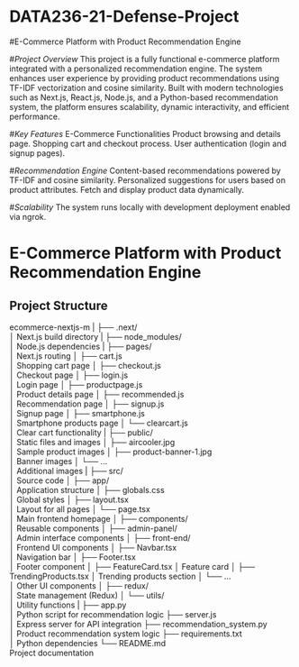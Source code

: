 # DATA236-21-Defense-Project
#E-Commerce Platform with Product Recommendation Engine

#*Project Overview*
This project is a fully functional e-commerce platform integrated with a personalized recommendation engine. The system enhances user experience by providing product recommendations using TF-IDF vectorization and cosine similarity. Built with modern technologies such as Next.js, React.js, Node.js, and a Python-based recommendation system, the platform ensures scalability, dynamic interactivity, and efficient performance.

#*Key Features*
E-Commerce Functionalities
Product browsing and details page.
Shopping cart and checkout process.
User authentication (login and signup pages).

#*Recommendation Engine*
Content-based recommendations powered by TF-IDF and cosine similarity.
Personalized suggestions for users based on product attributes.
Fetch and display product data dynamically.

#*Scalability*
The system runs locally with development deployment enabled via ngrok.

# E-Commerce Platform with Product Recommendation Engine

## Project Structure

ecommerce-nextjs-m
|
├── .next/                      
│   Next.js build directory
|
├── node_modules/               
│   Node.js dependencies
|
├── pages/                      
│   Next.js routing
│   ├── cart.js                 
│       Shopping cart page
│   ├── checkout.js             
│       Checkout page
│   ├── login.js                
│       Login page
│   ├── productpage.js          
│       Product details page
│   ├── recommended.js          
│       Recommendation page
│   ├── signup.js               
│       Signup page
│   ├── smartphone.js           
│       Smartphone products page
│   └── clearcart.js            
│       Clear cart functionality
|
├── public/                     
│   Static files and images
│   ├── aircooler.jpg           
│       Sample product images
│   ├── product-banner-1.jpg    
│       Banner images
│   └── ...                     
│       Additional images
|
├── src/                        
│   Source code
│   ├── app/                    
│       Application structure
│       ├── globals.css         
│           Global styles
│       ├── layout.tsx          
│           Layout for all pages
│       └── page.tsx            
│           Main frontend homepage
│   ├── components/             
│       Reusable components
│       ├── admin-panel/        
│           Admin interface components
│       ├── front-end/          
│           Frontend UI components
│           ├── Navbar.tsx      
│               Navigation bar
│           ├── Footer.tsx      
│               Footer component
│           ├── FeatureCard.tsx 
│               Feature card
│           ├── TrendingProducts.tsx 
│               Trending products section
│           └── ...             
│               Other UI components
│   ├── redux/                  
│       State management (Redux)
│   └── utils/                  
│       Utility functions
|
├── app.py                      
│   Python script for recommendation logic
├── server.js                   
│   Express server for API integration
├── recommendation_system.py    
│   Product recommendation system logic
├── requirements.txt            
│   Python dependencies
└── README.md                   
    Project documentation
